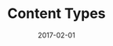 ---
title: Content Types
linktitle:
description:
date: 2017-02-01
publishdate: 2017-02-01
lastmod: 2017-02-01
tags: []
categories: []
weight: 40
draft: false
slug:
aliases: [/content/types]
notes:
---